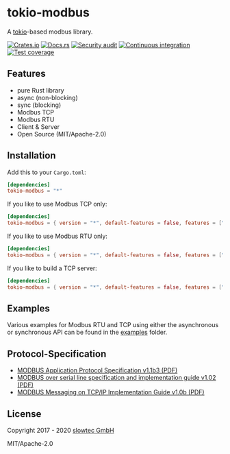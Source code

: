 # tokio-modbus

A [tokio](https://tokio.rs)-based modbus library.

[![Crates.io](https://img.shields.io/crates/v/tokio-modbus.svg)](https://crates.io/crates/tokio-modbus)
[![Docs.rs](https://docs.rs/tokio-modbus/badge.svg)](https://docs.rs/tokio-modbus/)
[![Security audit](https://github.com/slowtec/tokio-modbus/actions/workflows/security_audit.yaml/badge.svg)](https://github.com/slowtec/tokio-modbus/actions/workflows/security_audit.yaml)
[![Continuous integration](https://github.com/slowtec/tokio-modbus/actions/workflows/continuous_integration.yaml/badge.svg)](https://github.com/slowtec/tokio-modbus/actions/workflows/continuous_integration.yaml)
[![Test coverage](https://coveralls.io/repos/github/slowtec/tokio-modbus/badge.svg?branch=master)](https://coveralls.io/github/slowtec/tokio-modbus?branch=master)

## Features

- pure Rust library
- async (non-blocking)
- sync (blocking)
- Modbus TCP
- Modbus RTU
- Client & Server
- Open Source (MIT/Apache-2.0)

## Installation

Add this to your `Cargo.toml`:

```toml
[dependencies]
tokio-modbus = "*"
```

If you like to use Modbus TCP only:

```toml
[dependencies]
tokio-modbus = { version = "*", default-features = false, features = ["tcp"] }
```

If you like to use Modbus RTU only:

```toml
[dependencies]
tokio-modbus = { version = "*", default-features = false, features = ["rtu"] }
```

If you like to build a TCP server:

```toml
[dependencies]
tokio-modbus = { version = "*", default-features = false, features = ["tcp", "server"] }
```

## Examples

Various examples for Modbus RTU and TCP using either the asynchronous
or synchronous API can be found in the
[examples](https://github.com/slowtec/tokio-modbus/tree/master/examples)
folder.

## Protocol-Specification

- [MODBUS Application Protocol Specification v1.1b3 (PDF)](http://modbus.org/docs/Modbus_Application_Protocol_V1_1b3.pdf)
- [MODBUS over serial line specification and implementation guide v1.02 (PDF)](http://modbus.org/docs/Modbus_over_serial_line_V1_02.pdf)
- [MODBUS Messaging on TCP/IP Implementation Guide v1.0b (PDF)](http://modbus.org/docs/Modbus_Messaging_Implementation_Guide_V1_0b.pdf)

## License

Copyright 2017 - 2020 [slowtec GmbH](https://www.slowtec.de)

MIT/Apache-2.0
